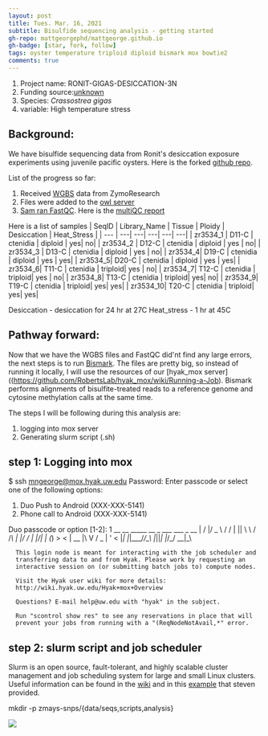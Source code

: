```yaml
---
layout: post
title: Tues. Mar. 16, 2021
subtitle: Bisulfide sequencing analysis - getting started
gh-repo: mattgeorgephd/mattgeorge.github.io
gh-badge: [star, fork, follow]
tags: oyster temperature triploid diploid bismark mox bowtie2
comments: true
---
```


1. Project name: RONIT-GIGAS-DESICCATION-3N
2. Funding source:[unknown](https://www.nopp.org/)
3. Species: *Crassostrea gigas*
4. variable: High temperature stress

## Background:
We have bisulfide sequencing data from Ronit's desiccation exposure
experiments using juvenile pacific oysters. Here is the forked [github repo](https://github.com/mattgeorgephd/project-gigas_ploidy).

List of the progress so far:
1. Received [WGBS](https://robertslab.github.io/sams-notebook/2020/11/10/Data-Received-C.gigas-Ploidy-WGBS-from-Ronits-Project-via-ZymoResearch.html) data from ZymoResearch
2. Files were added to the [owl server](https://owl.fish.washington.edu/nightingales/C_gigas/)
3. [Sam ran FastQC](https://robertslab.github.io/sams-notebook/2020/11/10/FastQC-MultiQC-C.gigas-Ploidy-WGBS-Raw-Sequence-Data-from-Ronits-Project-on-Mox.html). Here is the [multiQC report](https://gannet.fish.washington.edu/Atumefaciens/20201110_cgig_fastqc_ronit-ploidy-wgbs/multiqc_report.html)

Here is a list of samples
| SeqID	| Library_Name | 	Tissue | 	Ploidy | 	Desiccation	| Heat_Stress |
| --- | ---| ---| ---| ---| ---|
| zr3534_1 | 	D11-C	| ctenidia	| diploid	| yes| 	no|
| zr3534_2 | 	D12-C	| ctenidia	| diploid	| yes	| no|
| zr3534_3 | 	D13-C	| ctenidia	| diploid	| yes	| no|
| zr3534_4| 	D19-C	| ctenidia	| diploid	| yes	| yes|
| zr3534_5| 	D20-C	| ctenidia	| diploid	| yes	| yes|
| zr3534_6| 	T11-C	| ctenidia	| triploid| 	yes	| no|
| zr3534_7| 	T12-C	| ctenidia	| triploid| 	yes	| no|
| zr3534_8| 	T13-C	| ctenidia	| triploid| 	yes| 	no|
| zr3534_9| 	T19-C	| ctenidia	| triploid| 	yes| 	yes|
| zr3534_10| 	T20-C	| ctenidia	| triploid| 	yes| 	yes|

Desiccation - desiccation for 24 hr at 27C
Heat_stress - 1 hr at 45C  

## Pathway forward:
Now that we have the WGBS files and FastQC did'nt find any large errors, the next steps is to run [Bismark](https://rawgit.com/FelixKrueger/Bismark/master/Docs/Bismark_User_Guide.html#i-bismark-genome-preparation). The files are pretty big, so instead of running it locally, I will use the resources of our [hyak_mox server]((https://github.com/RobertsLab/hyak_mox/wiki/Running-a-Job). Bismark performs alignments of bisulfite-treated reads to a reference genome and cytosine methylation calls at the same time.

The steps I will be following during this analysis are:

1. logging into mox server
2. Generating slurm script (.sh)


## step 1: Logging into mox

  $ ssh mngeorge@mox.hyak.uw.edu
  Password:
  Enter passcode or select one of the following options:

   1. Duo Push to Android (XXX-XXX-5141)
   2. Phone call to Android (XXX-XXX-5141)

  Duo passcode or option [1-2]: 1
           __  __  _____  __  _  ___   ___   _  __
          |  \/  |/ _ \ \/ / | || \ \ / /_\ | |/ /
          | |\/| | (_) >  <  | __ |\ V / _ \| ' <
          |_|  |_|\___/_/\_\ |_||_| |_/_/ \_\_|\_\

      This login node is meant for interacting with the job scheduler and
      transferring data to and from Hyak. Please work by requesting an
      interactive session on (or submitting batch jobs to) compute nodes.

      Visit the Hyak user wiki for more details:
      http://wiki.hyak.uw.edu/Hyak+mox+Overview

      Questions? E-mail help@uw.edu with "hyak" in the subject.

      Run "scontrol show res" to see any reservations in place that will
      prevent your jobs from running with a "(ReqNodeNotAvail,*" error.

## step 2: slurm script and job scheduler

Slurm is an open source, fault-tolerant, and highly scalable cluster management and job scheduling system for large and small Linux clusters. Useful information can be found in the [wiki](https://github.com/RobertsLab/hyak_mox/wiki/Running-a-Job) and in this [example](https://genefish.wordpress.com/2021/03/05/job-nameron-rosm/) that steven provided.

  



mkdir -p zmays-snps/{data/seqs,scripts,analysis}


![](/post_images/121020/tank_upstairs.png)
